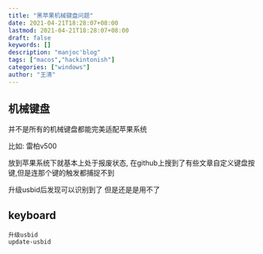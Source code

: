 ```yaml
---
title: "黑苹果机械键盘问题"
date: 2021-04-21T18:28:07+08:00
lastmod: 2021-04-21T18:28:07+08:00
draft: false
keywords: []
description: "manjoc'blog"
tags: ["macos","hackintonish"]
categories: ["windows"]
author: "王清"
---
```


## 机械键盘

并不是所有的机械键盘都能完美适配苹果系统

比如: 雷柏v500

放到苹果系统下就基本上处于报废状态, 在github上搜到了有些文章自定义键盘按键,但是连那个键的触发都捕捉不到

升级usbid后发现可以识别到了 但是还是是用不了

## keyboard

```shell
升级usbid
update-usbid
```
